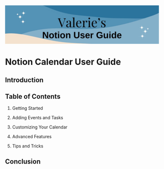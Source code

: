 ![Header](./images/NotionGuideBanner1.jpg)

# Notion Calendar User Guide

## Introduction

## Table of Contents

1. Getting Started

2. Adding Events and Tasks

3. Customizing Your Calendar

4. Advanced Features

5. Tips and Tricks

## Conclusion